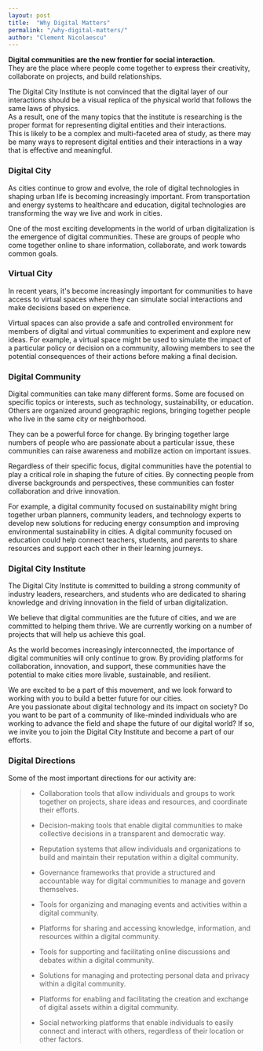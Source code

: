 ```yaml
---
layout: post
title:  "Why Digital Matters"
permalink: "/why-digital-matters/"
author: "Clement Nicolaescu"
---
```




**Digital communities are the new frontier for social interaction.**   
They are the place where people come together to express their creativity, collaborate on projects, and build relationships. 

The Digital City Institute is not convinced that the digital layer of our interactions should be a visual replica of the physical world that follows the same laws of physics.      
As a result, one of the many topics that the institute is researching is the proper format for representing digital entities and their interactions.     
This is likely to be a complex and multi-faceted area of study, as there may be many ways to represent digital entities and their interactions in a way that is effective and meaningful.     

### Digital City

As cities continue to grow and evolve, the role of digital technologies in shaping urban life is becoming increasingly important. From transportation and energy systems to healthcare and education, digital technologies are transforming the way we live and work in cities.

One of the most exciting developments in the world of urban digitalization is the emergence of digital communities. These are groups of people who come together online to share information, collaborate, and work towards common goals.

### Virtual City

In recent years, it's become increasingly important for communities to have access to virtual spaces where they can simulate social interactions and make decisions based on experience.

Virtual spaces can also provide a safe and controlled environment for members of digital and virtual communities to experiment and explore new ideas. For example, a virtual space might be used to simulate the impact of a particular policy or decision on a community, allowing members to see the potential consequences of their actions before making a final decision.

### Digital Community

Digital communities can take many different forms. Some are focused on specific topics or interests, such as technology, sustainability, or education. Others are organized around geographic regions, bringing together people who live in the same city or neighborhood.

They can be a powerful force for change. By bringing together large numbers of people who are passionate about a particular issue, these communities can raise awareness and mobilize action on important issues.

Regardless of their specific focus, digital communities have the potential to play a critical role in shaping the future of cities. By connecting people from diverse backgrounds and perspectives, these communities can foster collaboration and drive innovation.

For example, a digital community focused on sustainability might bring together urban planners, community leaders, and technology experts to develop new solutions for reducing energy consumption and improving environmental sustainability in cities. A digital community focused on education could help connect teachers, students, and parents to share resources and support each other in their learning journeys.


### Digital City Institute

The Digital City Institute is committed to building a strong community of industry leaders, researchers, and students who are dedicated to sharing knowledge and driving innovation in the field of urban digitalization.

We believe that digital communities are the future of cities, and we are committed to helping them thrive. We are currently working on a number of projects that will help us achieve this goal.

As the world becomes increasingly interconnected, the importance of digital communities will only continue to grow. By providing platforms for collaboration, innovation, and support, these communities have the potential to make cities more livable, sustainable, and resilient.

We are excited to be a part of this movement, and we look forward to working with you to build a better future for our cities.   
Are you passionate about digital technology and its impact on society? Do you want to be part of a community of like-minded individuals who are working to advance the field and shape the future of our digital world? If so, we invite you to join the Digital City Institute and become a part of our efforts.

### Digital Directions  

Some of the most important directions for our activity are:


> -    Collaboration tools that allow individuals and groups to work together on projects, share ideas and resources, and coordinate their efforts.
>
> -    Decision-making tools that enable digital communities to make collective decisions in a transparent and democratic way.
>
> -    Reputation systems that allow individuals and organizations to build and maintain their reputation within a digital community.
>
> -    Governance frameworks that provide a structured and accountable way for digital communities to manage and govern themselves.
>
> -    Tools for organizing and managing events and activities within a digital community.
>
> -    Platforms for sharing and accessing knowledge, information, and resources within a digital community.
>
> -    Tools for supporting and facilitating online discussions and debates within a digital community.
>
> -    Solutions for managing and protecting personal data and privacy within a digital community.
>
> -    Platforms for enabling and facilitating the creation and exchange of digital assets within a digital community.
>
> -    Social networking platforms that enable individuals to easily connect and interact with others, regardless of their location or other factors.